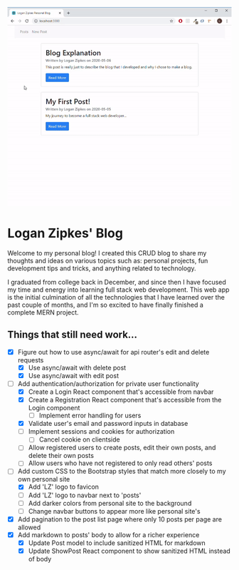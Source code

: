 <a href="https://logan-zipkes-blog.herokuapp.com/" target="_blank"><img src="personal-blog-gif.gif" alt="Gif of Blog"></a>

# Logan Zipkes' Blog

Welcome to my personal blog! I created this CRUD blog to share my thoughts and ideas on various topics such as: personal projects, fun development tips and tricks, and anything related to technology.

I graduated from college back in December, and since then I have focused my time and energy into learning full stack web development. This web app is the initial culmination of all the technologies that I have learned over the past couple of months, and I'm so excited to have finally finished a complete MERN project.

## Things that still need work...

- [x] Figure out how to use async/await for api router's edit and delete requests
  - [x] Use async/await with delete post
  - [x] Use async/await with edit post
- [ ] Add authentication/authorization for private user functionality
  - [x] Create a Login React component that's accessible from navbar
  - [x] Create a Registration React component that's accessible from the Login component
    - [ ] Implement error handling for users
  - [x] Validate user's email and password inputs in database
  - [ ] Implement sessions and cookies for authorization
    -[ ] Cancel cookie on clientside
  - [ ] Allow registered users to create posts, edit their own posts, and delete their own posts
  - [ ] Allow users who have not registered to only read others' posts
- [ ] Add custom CSS to the Bootstrap styles that match more closely to my own personal site
  - [x] Add 'LZ' logo to favicon
  - [ ] Add 'LZ' logo to navbar next to 'posts'
  - [ ] Add darker colors from personal site to the background
  - [ ] Change navbar buttons to appear more like personal site's
- [x] Add pagination to the post list page where only 10 posts per page are allowed
- [x] Add markdown to posts' body to allow for a richer experience
  - [x] Update Post model to include sanitized HTML for markdown
  - [x] Update ShowPost React component to show sanitized HTML instead of body